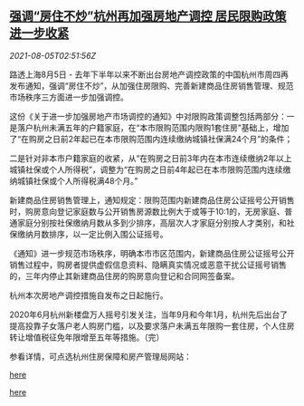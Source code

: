 <!--1628132463000-->
[强调“房住不炒”杭州再加强房地产调控 居民限购政策进一步收紧](https://cn.reuters.com/article/hangzhou-house-market-regs-0805-idCNKBS2F6092)
------

<div><i>2021-08-05T02:51:56Z</i></div><p>路透上海8月5日 - 去年下半年以来不断出台房地产调控政策的中国杭州市周四再发布通知，强调“房住不炒”，从加强住房限购、完善新建商品住房销售管理、规范市场秩序三方面进一步加强调控。</p><p>这份《关于进一步加强房地产市场调控的通知》中对限购政策调整包括两部分：一是落户杭州未满五年的户籍家庭，在“本市限购范围内限购1套住房”基础上，增加了“在购房之日前2年起已在本市限购范围内连续缴纳城镇社保满24个月”的条件；</p><p>二是针对非本市户籍家庭的收紧，从“在购房之日前3年内在本市连续缴纳2年以上城镇社保或个人所得税”，调整为“在购房之日前4年起已在本市限购范围内连续缴纳城镇社保或个人所得税满48个月。”</p><p>新建商品住房销售管理上，通知规定：限购范围内新建商品住房公证摇号公开销售时，购房意向登记家庭数与公开销售房源数比例大于或等于10:1的，无房家庭、普通家庭分别按社保缴纳月数从多到少排序，高层次人才家庭分别按人才类别，和社保缴纳月数排序，以一定比例入围公证摇号。</p><p>《通知》进一步规范市场秩序，明确本市市区范围内，新建商品住房公证摇号公开销售过程中，购房者提供虚假信息资料、隐瞒真实情况或恶意干扰公证摇号销售的，三年内停止其新建商品住房的购房意向登记和合同网签备案。</p><p>杭州本次房地产调控措施自发布之日起施行。</p><p>2020年6月杭州新楼盘万人摇号引发关注，当年9月和今年1月，杭州先后出台了提高投靠子女落户老人购房门槛，以及要求落户未满五年限购一套住房，个人住房转让增值税征免年限增至五年等措施。（完）</p><p>参看详情，可点选杭州住房保障和房产管理局网站：</p><p><a href="http://fgj.hangzhou.gov.cn/art/2021/8/5/art_1229268441_58873494.html">here</a></p><p><a href="http://fgj.hangzhou.gov.cn/art/2021/8/5/art_1229268441_58873493.html">here</a></p>
